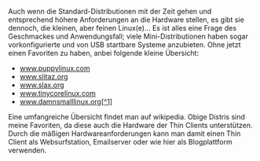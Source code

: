 Auch wenn die Standard-Distributionen mit der Zeit gehen und entsprechend höhere Anforderungen an die Hardware stellen, es gibt sie dennoch, die kleinen, aber feinen Linux(e)...
Es ist alles eine Frage des Geschmackes und Anwendungsfall; viele Mini-Distributionen haben sogar vorkonfigurierte und von USB startbare Systeme anzubieten. Ohne jetzt einen Favoriten zu haben, anbei folgende kleine Übersicht:
- www.puppylinux.com
- www.slitaz.org
- www.slax.org
- www.tinycorelinux.com
- www.damnsmalllinux.org[^1]

Eine umfangreiche Übersicht findet man auf wikipedia. Obige Distris sind meine Favoriten, da diese auch die Hardware der Thin Clients unterstützen. Durch die mäßigen Hardwareanforderungen kann man damit einen Thin Client als Websurfstation, Emailserver oder wie hier als Blogplattform verwenden.
[^1]: Mittlerweile sind obige Distris in die Jahre gekommen

